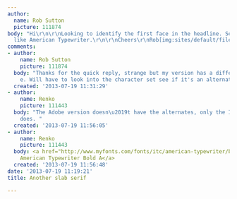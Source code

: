 ```yaml
---
author:
  name: Rob Sutton
  picture: 111874
body: "Hi\r\n\r\nLooking to identify the first face in the headline. Second part looks
  like American Typewriter.\r\n\r\nCheers\r\nRob[img:sites/default/files/old-images/raise_the_roof_plant_5408.jpg]"
comments:
- author:
    name: Rob Sutton
    picture: 111874
  body: "Thanks for the quick reply, strange but my version has a different lowercase
    e. Will have to look into the character set see if it's an alternative.\r\n\r\nCheers"
  created: '2013-07-19 11:31:29'
- author:
    name: Renko
    picture: 111443
  body: "The Adobe version doesn\u2019t have the alternates, only the ITC version
    does. "
  created: '2013-07-19 11:56:05'
- author:
    name: Renko
    picture: 111443
  body: <a href="http://www.myfonts.com/fonts/itc/american-typewriter/bold-a/">ITC
    American Typewriter Bold A</a>
  created: '2013-07-19 11:56:48'
date: '2013-07-19 11:19:21'
title: Another slab serif

---
```

